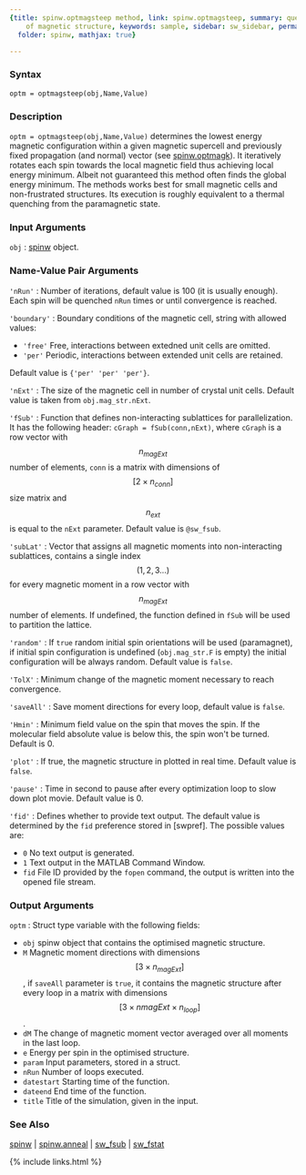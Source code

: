 ```yaml
---
{title: spinw.optmagsteep method, link: spinw.optmagsteep, summary: quench optimization
    of magnetic structure, keywords: sample, sidebar: sw_sidebar, permalink: spinw_optmagsteep,
  folder: spinw, mathjax: true}

---
```

  
### Syntax
  
`optm = optmagsteep(obj,Name,Value)`
  
### Description
  
`optm = optmagsteep(obj,Name,Value)` determines the lowest energy
magnetic configuration within a given magnetic supercell and previously
fixed propagation (and normal) vector (see [spinw.optmagk](spinw_optmagk)). It
iteratively rotates each spin towards the local magnetic field thus
achieving local energy minimum. Albeit not guaranteed this method often
finds the global energy minimum. The methods works best for small
magnetic cells and non-frustrated structures. Its execution is roughly
equivalent to a thermal quenching from the paramagnetic state.
  
### Input Arguments
  
`obj`
: [spinw](spinw) object.
  
### Name-Value Pair Arguments
  
`'nRun'`
: Number of iterations, default value is 100 (it is usually enough). Each
  spin will be quenched `nRun` times or until convergence is reached.
  
`'boundary'`
: Boundary conditions of the magnetic cell, string with allowed values:
  * `'free'`  Free, interactions between extedned unit cells are
              omitted.
  * `'per'`   Periodic, interactions between extended unit cells
              are retained.
 
  Default value is `{'per' 'per' 'per'}`.
  
`'nExt'`
: The size of the magnetic cell in number of crystal unit cells.
  Default value is taken from `obj.mag_str.nExt`.
  
`'fSub'`
: Function that defines non-interacting sublattices for parallelization.
  It has the following header:
      `cGraph = fSub(conn,nExt)`, where `cGraph` is a row vector with
      $$n_{magExt}$$ number of elements,
  `conn` is a matrix with dimensions of $$[2\times n_{conn}]$$ size matrix and $$n_{ext}$$ is equal to
  the `nExt` parameter. Default value is `@sw_fsub`.
  
`'subLat'`
: Vector that assigns all magnetic moments into non-interacting
  sublattices, contains a single index $$(1,2,3...)$$ for every magnetic
  moment in a row vector with $$n_{magExt}$$ number of elements. If
  undefined, the function defined in `fSub` will be used to partition the
  lattice.
  
`'random'`
: If `true` random initial spin orientations will be used (paramagnet),
  if initial spin configuration is undefined (`obj.mag_str.F` is empty)
  the initial configuration will be always random. Default value is
  `false`.
  
`'TolX'`
: Minimum change of the magnetic moment necessary to reach convergence.
  
`'saveAll'`
: Save moment directions for every loop, default value is `false`.
  
`'Hmin'`
: Minimum field value on the spin that moves the spin. If the
  molecular field absolute value is below this, the spin won't be
  turned. Default is 0.
  
`'plot'`
: If true, the magnetic structure in plotted in real time. Default value
  is `false`.
  
`'pause'`
: Time in second to pause after every optimization loop to slow down plot
  movie. Default value is 0.
 
`'fid'`
: Defines whether to provide text output. The default value is determined
  by the `fid` preference stored in [swpref]. The possible values are:
  * `0`   No text output is generated.
  * `1`   Text output in the MATLAB Command Window.
  * `fid` File ID provided by the `fopen` command, the output is written
          into the opened file stream.
  
### Output Arguments
  
`optm`
: Struct type variable with the following fields:
  * `obj`         spinw object that contains the optimised magnetic structure.
  * `M`           Magnetic moment directions with dimensions $$[3\times n_{magExt}]$$, if
                  `saveAll` parameter is `true`, it contains the magnetic structure
                  after every loop in a matrix with dimensions $$[3\times n{magExt}\times n_{loop}]$$.
  * `dM`          The change of magnetic moment vector averaged over all moments
                  in the last loop.
  * `e`           Energy per spin in the optimised structure.
  * `param`       Input parameters, stored in a struct.
  * `nRun`        Number of loops executed.
  * `datestart`   Starting time of the function.
  * `dateend`     End time of the function.
  * `title`       Title of the simulation, given in the input.
  
### See Also
  
[spinw](spinw) \| [spinw.anneal](spinw_anneal) \| [sw_fsub](sw_fsub) \| [sw_fstat](sw_fstat)
 

{% include links.html %}
